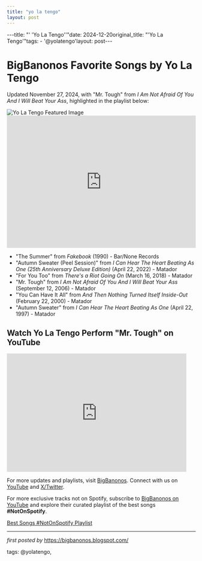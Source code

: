 ```yaml
---
title: "yo la tengo"
layout: post
---
```

---title: "' 'Yo La Tengo''"date: 2024-12-20original_title: "'Yo La Tengo'"tags:  - '@yolatengo'layout: post---<!-- Post Title --><h1>BigBanonos Favorite Songs by Yo La Tengo</h1> <!-- Introductory Text --><p>Updated November 27, 2024, with "Mr. Tough" from *I Am Not Afraid Of You And I Will Beat Your Ass*, highlighted in the playlist below:</p> <!-- Featured Image --><img src="https://media.newyorker.com/photos/5ac67f5f1ff06c6ddfb89342/master/w_2560%2Cc_limit/Larson-Yo-La-Tengo.jpg" alt="Yo La Tengo Featured Image"> <!-- Spotify Playlist Embed --><iframe src="https://open.spotify.com/embed/playlist/434RgoRbTZsIIAHTVboS5c?utm_source=generator" width="100%" height="352" frameBorder="0" allowfullscreen="" allow="autoplay; clipboard-write; encrypted-media; fullscreen; picture-in-picture" loading="lazy"></iframe> <!-- Song Information --><ul> <li>"The Summer" from *Fakebook* (1990) - Bar/None Records</li> <li>"Autumn Sweater (Peel Session)" from *I Can Hear The Heart Beating As One (25th Anniversary Deluxe Edition)* (April 22, 2022) - Matador</li> <li>"For You Too" from *There's a Riot Going On* (March 16, 2018) - Matador</li> <li>"Mr. Tough" from *I Am Not Afraid Of You And I Will Beat Your Ass* (September 12, 2006) - Matador</li> <li>"You Can Have It All" from *And Then Nothing Turned Itself Inside-Out* (February 22, 2000) - Matador</li> <li>"Autumn Sweater" from *I Can Hear The Heart Beating As One* (April 22, 1997) - Matador</li></ul> <!-- YouTube Video Embed --><h2>Watch Yo La Tengo Perform "Mr. Tough" on YouTube</h2><iframe width="95%" height="315" src="https://www.youtube.com/embed/maVfL65YQok?list=PLtuNtuTatqI0wLrEDDA2a3AaVtfUFaUlO" frameborder="0" allowfullscreen></iframe> <!-- Footer Links --><p>For more updates and playlists, visit <a href="https://bigbanonos.blogspot.com/" target="_blank">BigBanonos</a>. Connect with us on <a href="https://www.youtube.com/@BigBanonos" target="_blank">YouTube</a> and <a href="https://x.com/bigbanonos" target="_blank">X/Twitter</a>.</p><!--Subscribe and Playlist Links--><div>    <p>For more exclusive tracks not on Spotify, subscribe to <a href="https://www.youtube.com/@BigBanonos" target="_blank">BigBanonos on YouTube</a> and explore their curated playlist of the best songs <strong>#NotOnSpotify</strong>.</p>    <p><a href="https://www.youtube.com/playlist?list=PLtuNtuTatqI0kFahUCbtbfenC_ET5O_tr" target="_blank">Best Songs #NotOnSpotify Playlist<br /></a></p></div><hr /><p><em>first posted by</em> <a href="https://bigbanonos.blogspot.com/" rel="noopener" target="_new">https://bigbanonos.blogspot.com/</a></p><p>tags: @yolatengo,</p>